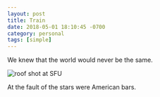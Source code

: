 ```yaml
---
layout: post
title: Train
date: 2018-05-01 18:10:45 -0700
category: personal
tags: [simple]
---
```


We knew that the world would never be the same.

![roof shot at SFU][roof]

At the fault of the stars were American bars.

[roof]: https://c1.staticflickr.com/1/957/40937807805_ac2f3a40de_b.jpg

